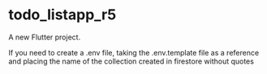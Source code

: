 # todo_listapp_r5

A new Flutter project.

If you need to create a .env file, taking the .env.template file as a reference and placing the name of the collection created in firestore without quotes
